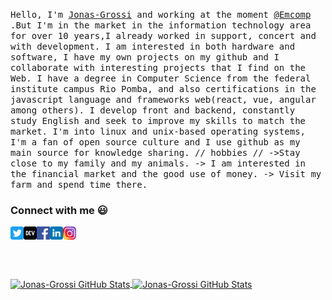
<p>
  <!-- <img src="https://raw.githubusercontent.com/Jonas-Grossi/Jonas-Grossi/master/img/github.gif" width=100>
  <br><br> -->
  <samp>
    Hello, I'm <a href="https://facebook.com/jonasgrossi">Jonas-Grossi</a> and working at the moment <a href="https://emcomp.com.br/">@Emcomp </a>.But I'm in the market in the information technology area for over 10 years,I already worked in support,
concert and with development. I am interested in both hardware and software, I have my own projects on my github and I collaborate with interesting projects that I find
on the Web.
I have a degree in Computer Science from the federal institute campus Rio Pomba, and also certifications in the javascript language and frameworks
web(react, vue, angular among others). I develop front and backend, constantly study English and seek to improve my skills to match the market.
I'm into linux and unix-based operating systems, I'm a fan of open source culture and I use github as my main source for knowledge sharing.
   // hobbies //
->Stay close to my family and my animals.
-> I am interested in the financial market and the good use of money.
-> Visit my farm and spend time there.
  </samp>
</p>

### Connect with me :smiley:
<a href="https://twitter.com/jonasgrossi">
  <img align="left" alt="Jonas Grossi Twitter" width="21px" src="https://raw.githubusercontent.com/edent/SuperTinyIcons/099dc12b59179d07d534069bc8551718f786d91a/images/svg/twitter.svg" />
</a>
<a href="https://dev.to/jonasgrossi">
  <img align="left" alt="Jonas Grossi DEV" width="21px" src="https://raw.githubusercontent.com/edent/SuperTinyIcons/099dc12b59179d07d534069bc8551718f786d91a/images/svg/dev_to.svg" />
</a>
<a href="https://facebook.com/jonasgrossi">
  <img align="left" alt="Jonas Grossi Facebook" width="21px" src="https://github.com/Jonas-Grossi/Jonas-Grossi/blob/main/img/face.png" />
</a>
<a href="https://www.linkedin.com/in/jonas-grossi-03249a200">
  <img align="left" alt="Jonas Grossi Linkdin" width="21px" src="https://raw.githubusercontent.com/edent/SuperTinyIcons/099dc12b59179d07d534069bc8551718f786d91a/images/svg/linkedin.svg" />
</a>
<a href="https://www.instagram.com/jonas_grossi/">
  <img align="left" alt="Jonas Grossi Instagram" width="21px" src="https://github.com/Jonas-Grossi/Jonas-Grossi/blob/main/img/instagram.png" />
</a>

<br/><br/>
<p align="center">
<!--<img alt="spotify" width="235px" src="https://spotify-github-profile.vercel.app/api/view?uid=315az42hka7jwtwpck3polrmtvwa&cover_image=false" /> -->
</p>
<br/><br/>
<a href="https://github.com/Jonas-Grossi">
  <img align="center" src="https://github-readme-stats.vercel.app/api/top-langs/?username=Jonas-Grossi&hide=html&title_color=ffffff&text_color=ffffff&icon_color=2bbc8a&bg_color=1F2937" alt="Jonas-Grossi GitHub Stats"/>
</a>

<a href="https://github.com/Jonas-Grossi">
  <img align="center" src="https://github-readme-stats.vercel.app/api?username=Jonas-Grossi&show_icons=true&theme=dark&line_height=27&count_private=true&title_color=ffffff&text_color=c9cacc&icon_color=14B8A6&bg_color=1F2937" alt="Jonas-Grossi GitHub Stats"/>
</a>


<!--  ![visitors](https://visitor-badge.glitch.me/badge?page_id=coderjojo/coderjojo) -->

<!-- ![ViewCount](https://views.whatilearened.today/views/github/coderjojo/views.svg) -->

